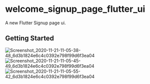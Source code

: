 # welcome_signup_page_flutter_ui

A new Flutter Signup page ui.

## Getting Started

![Screenshot_2020-11-21-11-05-38-48_6d3b1824e6c4c0392e798f99d6f3ea04](https://user-images.githubusercontent.com/61811630/99868695-cdcd6b80-2bec-11eb-9358-39b6a4b3663c.png)
![Screenshot_2020-11-21-11-05-45-49_6d3b1824e6c4c0392e798f99d6f3ea04](https://user-images.githubusercontent.com/61811630/99868697-ce660200-2bec-11eb-8732-f1634019cca6.png)
![Screenshot_2020-11-21-11-05-55-42_6d3b1824e6c4c0392e798f99d6f3ea04](https://user-images.githubusercontent.com/61811630/99868698-cefe9880-2bec-11eb-900e-a32d95fd878a.png)
